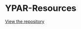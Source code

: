 # YPAR-Resources

[View the repository](https://github.com/cnlab/YPAR-Resources/blob/main/index.html)
